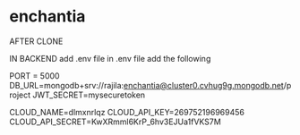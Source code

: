 # enchantia
AFTER CLONE

IN BACKEND
  add .env file
  in .env file
  add the following


PORT = 5000 
DB_URL=mongodb+srv://rajila:enchantia@cluster0.cvhug9g.mongodb.net/project
JWT_SECRET=mysecuretoken

CLOUD_NAME=dlmxnrlqz
CLOUD_API_KEY=269752196969456
CLOUD_API_SECRET=KwXRmml6KrP_6hv3EJUa1fVKS7M
 
